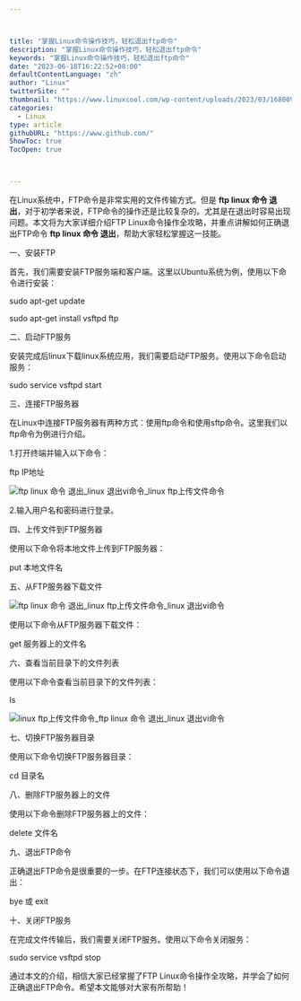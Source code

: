 ```yaml
---



title: "掌握Linux命令操作技巧，轻松退出ftp命令"
description: "掌握Linux命令操作技巧，轻松退出ftp命令"
keywords: "掌握Linux命令操作技巧，轻松退出ftp命令"
date: "2023-06-18T16:22:52+08:00"
defaultContentLanguage: "zh"
author: "Linux"
twitterSite: ""
thumbnail: "https://www.linuxcool.com/wp-content/uploads/2023/03/1680091493689_0.png"
categories:
  - Linux
type: article
githubURL: "https://www.github.com/"
ShowToc: true
TocOpen: true



---
```


在Linux系统中，FTP命令是非常实用的文件传输方式。但是 **ftp linux 命令 退出**，对于初学者来说，FTP命令的操作还是比较复杂的。尤其是在退出时容易出现问题。本文将为大家详细介绍FTP Linux命令操作全攻略，并重点讲解如何正确退出FTP命令 **ftp linux 命令 退出**，帮助大家轻松掌握这一技能。

一、安装FTP

首先，我们需要安装FTP服务端和客户端。这里以Ubuntu系统为例，使用以下命令进行安装：

sudo apt-get update

sudo apt-get install vsftpd ftp

二、启动FTP服务

安装完成后linux下载linux系统应用，我们需要启动FTP服务。使用以下命令启动服务：

sudo service vsftpd start

三、连接FTP服务器

在Linux中连接FTP服务器有两种方式：使用ftp命令和使用sftp命令。这里我们以ftp命令为例进行介绍。

1.打开终端并输入以下命令：

ftp IP地址

![ftp linux 命令 退出_linux 退出vi命令_linux ftp上传文件命令](https://www.linuxcool.com/wp-content/uploads/2023/03/1680091493689_0.png)

2.输入用户名和密码进行登录。

四、上传文件到FTP服务器

使用以下命令将本地文件上传到FTP服务器：

put 本地文件名

五、从FTP服务器下载文件

![ftp linux 命令 退出_linux ftp上传文件命令_linux 退出vi命令](https://www.linuxcool.com/wp-content/uploads/2023/03/1680091493689_1.png)

使用以下命令从FTP服务器下载文件：

get 服务器上的文件名

六、查看当前目录下的文件列表

使用以下命令查看当前目录下的文件列表：

ls

![linux ftp上传文件命令_ftp linux 命令 退出_linux 退出vi命令](https://www.linuxcool.com/wp-content/uploads/2023/03/1680091493689_2.jpg)

七、切换FTP服务器目录

使用以下命令切换FTP服务器目录：

cd 目录名

八、删除FTP服务器上的文件

使用以下命令删除FTP服务器上的文件：

delete 文件名

九、退出FTP命令

正确退出FTP命令是很重要的一步。在FTP连接状态下，我们可以使用以下命令退出：

bye 或 exit

十、关闭FTP服务

在完成文件传输后，我们需要关闭FTP服务。使用以下命令关闭服务：

sudo service vsftpd stop

通过本文的介绍，相信大家已经掌握了FTP Linux命令操作全攻略，并学会了如何正确退出FTP命令。希望本文能够对大家有所帮助！